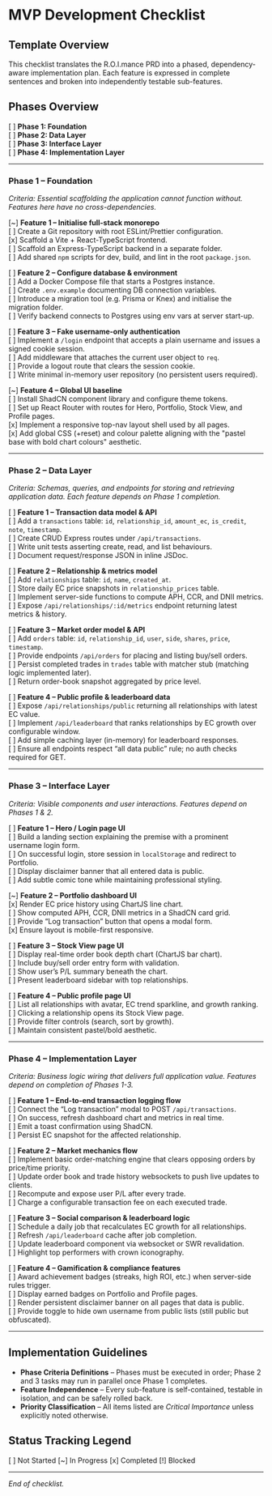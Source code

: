 MVP Development Checklist
=========================

Template Overview
-----------------
This checklist translates the R.O.I.mance PRD into a phased, dependency-aware implementation plan. Each feature is expressed in complete sentences and broken into independently testable sub-features.

Phases Overview
---------------
[ ] **Phase 1: Foundation**  
[ ] **Phase 2: Data Layer**  
[ ] **Phase 3: Interface Layer**  
[ ] **Phase 4: Implementation Layer**

---
### Phase 1 – Foundation
*Criteria: Essential scaffolding the application cannot function without. Features here have no cross-dependencies.*

[~] **Feature 1 – Initialise full-stack monorepo**  
  [ ] Create a Git repository with root ESLint/Prettier configuration.  
  [x] Scaffold a Vite + React-TypeScript frontend.  
  [ ] Scaffold an Express-TypeScript backend in a separate folder.  
  [ ] Add shared `npm` scripts for dev, build, and lint in the root `package.json`.

[ ] **Feature 2 – Configure database & environment**  
  [ ] Add a Docker Compose file that starts a Postgres instance.  
  [ ] Create `.env.example` documenting DB connection variables.  
  [ ] Introduce a migration tool (e.g. Prisma or Knex) and initialise the migration folder.  
  [ ] Verify backend connects to Postgres using env vars at server start-up.

[ ] **Feature 3 – Fake username-only authentication**  
  [ ] Implement a `/login` endpoint that accepts a plain username and issues a signed cookie session.  
  [ ] Add middleware that attaches the current user object to `req`.  
  [ ] Provide a logout route that clears the session cookie.  
  [ ] Write minimal in-memory user repository (no persistent users required).

[~] **Feature 4 – Global UI baseline**  
  [ ] Install ShadCN component library and configure theme tokens.  
  [ ] Set up React Router with routes for Hero, Portfolio, Stock View, and Profile pages.  
  [x] Implement a responsive top-nav layout shell used by all pages.  
  [x] Add global CSS (+reset) and colour palette aligning with the "pastel base with bold chart colours" aesthetic.

---
### Phase 2 – Data Layer
*Criteria: Schemas, queries, and endpoints for storing and retrieving application data. Each feature depends on Phase 1 completion.*

[ ] **Feature 1 – Transaction data model & API**  
  [ ] Add a `transactions` table: `id`, `relationship_id`, `amount_ec`, `is_credit`, `note`, `timestamp`.  
  [ ] Create CRUD Express routes under `/api/transactions`.  
  [ ] Write unit tests asserting create, read, and list behaviours.  
  [ ] Document request/response JSON in inline JSDoc.

[ ] **Feature 2 – Relationship & metrics model**  
  [ ] Add `relationships` table: `id`, `name`, `created_at`.  
  [ ] Store daily EC price snapshots in `relationship_prices` table.  
  [ ] Implement server-side functions to compute APH, CCR, and DNII metrics.  
  [ ] Expose `/api/relationships/:id/metrics` endpoint returning latest metrics & history.

[ ] **Feature 3 – Market order model & API**  
  [ ] Add `orders` table: `id`, `relationship_id`, `user`, `side`, `shares`, `price`, `timestamp`.  
  [ ] Provide endpoints `/api/orders` for placing and listing buy/sell orders.  
  [ ] Persist completed trades in `trades` table with matcher stub (matching logic implemented later).  
  [ ] Return order-book snapshot aggregated by price level.

[ ] **Feature 4 – Public profile & leaderboard data**  
  [ ] Expose `/api/relationships/public` returning all relationships with latest EC value.  
  [ ] Implement `/api/leaderboard` that ranks relationships by EC growth over configurable window.  
  [ ] Add simple caching layer (in-memory) for leaderboard responses.  
  [ ] Ensure all endpoints respect “all data public” rule; no auth checks required for GET.

---
### Phase 3 – Interface Layer
*Criteria: Visible components and user interactions. Features depend on Phases 1 & 2.*

[ ] **Feature 1 – Hero / Login page UI**  
  [ ] Build a landing section explaining the premise with a prominent username login form.  
  [ ] On successful login, store session in `localStorage` and redirect to Portfolio.  
  [ ] Display disclaimer banner that all entered data is public.  
  [ ] Add subtle comic tone while maintaining professional styling.

[~] **Feature 2 – Portfolio dashboard UI**  
  [x] Render EC price history using ChartJS line chart.  
  [ ] Show computed APH, CCR, DNII metrics in a ShadCN card grid.  
  [ ] Provide “Log transaction” button that opens a modal form.  
  [x] Ensure layout is mobile-first responsive.

[ ] **Feature 3 – Stock View page UI**  
  [ ] Display real-time order book depth chart (ChartJS bar chart).  
  [ ] Include buy/sell order entry form with validation.  
  [ ] Show user’s P/L summary beneath the chart.  
  [ ] Present leaderboard sidebar with top relationships.

[ ] **Feature 4 – Public profile page UI**  
  [ ] List all relationships with avatar, EC trend sparkline, and growth ranking.  
  [ ] Clicking a relationship opens its Stock View page.  
  [ ] Provide filter controls (search, sort by growth).  
  [ ] Maintain consistent pastel/bold aesthetic.

---
### Phase 4 – Implementation Layer
*Criteria: Business logic wiring that delivers full application value. Features depend on completion of Phases 1-3.*

[ ] **Feature 1 – End-to-end transaction logging flow**  
  [ ] Connect the “Log transaction” modal to POST `/api/transactions`.  
  [ ] On success, refresh dashboard chart and metrics in real time.  
  [ ] Emit a toast confirmation using ShadCN.  
  [ ] Persist EC snapshot for the affected relationship.

[ ] **Feature 2 – Market mechanics flow**  
  [ ] Implement basic order-matching engine that clears opposing orders by price/time priority.  
  [ ] Update order book and trade history websockets to push live updates to clients.  
  [ ] Recompute and expose user P/L after every trade.  
  [ ] Charge a configurable transaction fee on each executed trade.

[ ] **Feature 3 – Social comparison & leaderboard logic**  
  [ ] Schedule a daily job that recalculates EC growth for all relationships.  
  [ ] Refresh `/api/leaderboard` cache after job completion.  
  [ ] Update leaderboard component via websocket or SWR revalidation.  
  [ ] Highlight top performers with crown iconography.

[ ] **Feature 4 – Gamification & compliance features**  
  [ ] Award achievement badges (streaks, high ROI, etc.) when server-side rules trigger.  
  [ ] Display earned badges on Portfolio and Profile pages.  
  [ ] Render persistent disclaimer banner on all pages that data is public.  
  [ ] Provide toggle to hide own username from public lists (still public but obfuscated).

---
Implementation Guidelines
------------------------
* **Phase Criteria Definitions** – Phases must be executed in order; Phase 2 and 3 tasks may run in parallel once Phase 1 completes.
* **Feature Independence** – Every sub-feature is self-contained, testable in isolation, and can be safely rolled back.
* **Priority Classification** – All items listed are *Critical Importance* unless explicitly noted otherwise.

Status Tracking Legend
----------------------
[ ] Not Started   [~] In Progress   [x] Completed   [!] Blocked

---
*End of checklist.* 